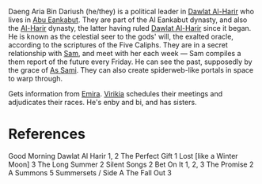 Daeng Aria Bin Dariush (he/they) is a political leader in [Dawlat Al-Harir](Dawlat%20Al-Harir.md) who lives in [Abu Eankabut](Abu%20Eankabut.md). They are part of the Al Eankabut dynasty, and also the [Al-Harir](Al-Harir.md) dynasty, the latter having ruled [Dawlat Al-Harir](Dawlat%20Al-Harir.md) since it began.
He is known as the celestial seer to the gods' will, the exalted oracle, according to the scriptures of the Five Caliphs. They are in a secret relationship with [Sam](Sam.md), and meet with her each week — Sam compiles a them report of the future every Friday. He can see the past, supposedly by the grace of [As Sami](As%20Sami.md). They can also create spiderweb-like portals in space to warp through.

Gets information from [Emira](Emira.md). [Virikia](Virikia) schedules their meetings and adjudicates their races.
He's enby and bi, and has sisters.
# References
Good Morning Dawlat Al Harir 1, 2
The Perfect Gift 1
Lost \[like a Winter Moon\] 3
The Long Summer 2
Silent Songs 2
Bet On It 1, 2, 3
The Promise 2
A Summons 5
Summersets / Side A
The Fall Out 3